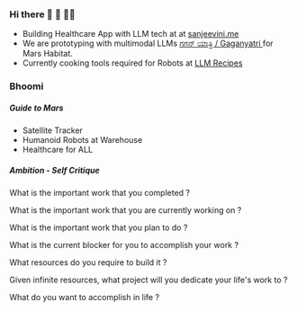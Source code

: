 ### Hi there 👋 🧙 👩‍💻 

* Building Healthcare App with LLM tech at at <a href="https://sanjeevini.me/"> sanjeevini.me </a>
* We are prototyping with multimodal LLMs <a href="https://gaganyatri.in">ಗಗನ್ ಯಾತ್ರಿ / Gaganyatri </a> for Mars Habitat.
* Currently cooking tools required for Robots at <a href="https://slabstech.com/llm-recipes/"> LLM Recipes </a>

###  Bhoomi 
#####   Guide to Mars
* Satellite Tracker
* Humanoid Robots at Warehouse
* Healthcare for ALL
  
##### Ambition  - Self Critique 


What is the important work that you completed ?

What is the important work that you are currently working on ?

What is the important work that you plan to do ?

What is the current blocker for you to accomplish your work ?

What resources do you require to build it ?

Given infinite resources, what project will you dedicate your life's work to ?

What do you want to accomplish in life ? 

